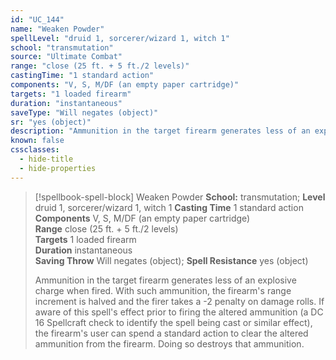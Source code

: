 ```yaml
---
id: "UC_144"
name: "Weaken Powder"
spellLevel: "druid 1, sorcerer/wizard 1, witch 1"
school: "transmutation"
source: "Ultimate Combat"
range: "close (25 ft. + 5 ft./2 levels)"
castingTime: "1 standard action"
components: "V, S, M/DF (an empty paper cartridge)"
targets: "1 loaded firearm"
duration: "instantaneous"
saveType: "Will negates (object)"
sr: "yes (object)"
description: "Ammunition in the target firearm generates less of an explosive charge when fired. With such ammunition, the firearm's range increment is halved and the firer takes a -2 penalty on damage rolls. If aware of this spell's effect prior to firing the altered ammunition (a DC 16 Spellcraft check to identify the spell being cast or similar effect), the firearm's user can spend a standard action to clear the altered ammunition from the firearm. Doing so destroys that ammunition."
known: false
cssclasses:
  - hide-title
  - hide-properties
---
```


> [!spellbook-spell-block] Weaken Powder
> **School:** transmutation; **Level** druid 1, sorcerer/wizard 1, witch 1
> **Casting Time** 1 standard action  
> **Components** V, S, M/DF (an empty paper cartridge)  
> **Range** close (25 ft. + 5 ft./2 levels)  
> **Targets** 1 loaded firearm  
> **Duration** instantaneous  
> **Saving Throw** Will negates (object); **Spell Resistance** yes (object)
> 
> Ammunition in the target firearm generates less of an explosive charge when fired. With such ammunition, the firearm's range increment is halved and the firer takes a -2 penalty on damage rolls. If aware of this spell's effect prior to firing the altered ammunition (a DC 16 Spellcraft check to identify the spell being cast or similar effect), the firearm's user can spend a standard action to clear the altered ammunition from the firearm. Doing so destroys that ammunition.